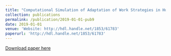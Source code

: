 ```yaml
---
title: "Computational Simulation of Adaptation of Work Strategies in Human-Robot Teams"
collection: publications
permalink: /publication/2019-01-01-pub9
date: 2019-01-01
venue: 'Website: http://hdl.handle.net/1853/61783'
paperurl: 'http://hdl.handle.net/1853/61783'
---
```


<a href='http://hdl.handle.net/1853/61783'>Download paper here</a>
